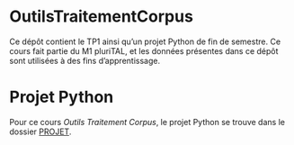 # OutilsTraitementCorpus
Ce dépôt contient le TP1 ainsi qu’un projet Python de fin de semestre.
Ce cours fait partie du M1 pluriTAL, et les données présentes dans ce dépôt sont utilisées à des fins d’apprentissage.

# Projet Python 
Pour ce cours *Outils Traitement Corpus*, le projet Python se trouve dans le dossier [PROJET](https://github.com/2063mmz/OutilsTraitementCorpus/tree/main/PROJECT).
